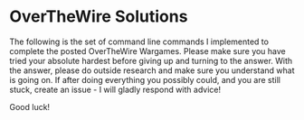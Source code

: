 # OverTheWire Solutions

The following is the set of command line commands I implemented to complete the posted OverTheWire Wargames. Please make sure you have tried your absolute hardest before giving up and turning to the answer. With the answer, please do outside research and make sure you understand what is going on. If after doing everything you possibly could, and you are still stuck, create an issue - I will gladly respond with advice!

Good luck! 
